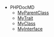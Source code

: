 * PHPDocMD
    * <a href='PHPDocMD-MyParentClass.md' >MyParentClass</a>
    * <a href='PHPDocMD-MyTrait.md' >MyTrait</a>
    * <a href='PHPDocMD-MyClass.md' >MyClass</a>
    * <a href='PHPDocMD-MyInterface.md' >MyInterface</a>
